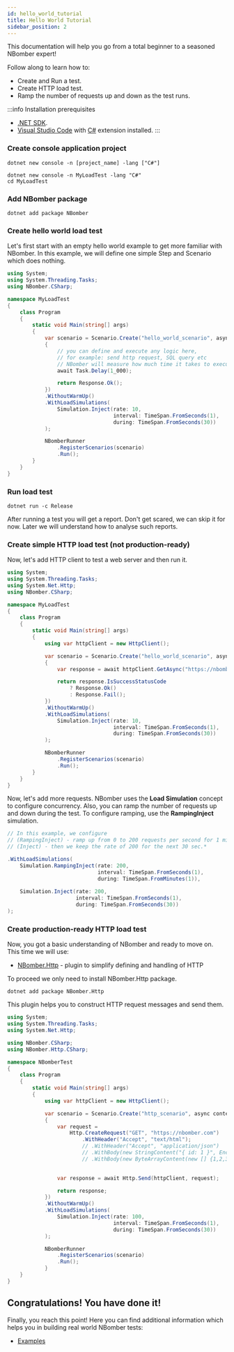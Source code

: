 ```yaml
---
id: hello_world_tutorial
title: Hello World Tutorial
sidebar_position: 2
---
```


This documentation will help you go from a total beginner to a seasoned NBomber expert!

Follow along to learn how to:
- Create and Run a test.
- Create HTTP load test.
- Ramp the number of requests up and down as the test runs.

:::info
Installation prerequisites

- [.NET SDK](https://dotnet.microsoft.com/download).
- [Visual Studio Code](https://code.visualstudio.com/) with [C#](https://marketplace.visualstudio.com/items?itemName=ms-dotnettools.csharp) extension installed.
:::

### Create console application project

```code
dotnet new console -n [project_name] -lang ["C#"]
```
```code
dotnet new console -n MyLoadTest -lang "C#"
cd MyLoadTest
```

### Add NBomber package

```code
dotnet add package NBomber
```

### Create hello world load test

Let's first start with an empty hello world example to get more familiar with NBomber. In this example, we will define one simple Step and Scenario which does nothing.


```csharp title="Program.cs"
using System;
using System.Threading.Tasks;
using NBomber.CSharp;

namespace MyLoadTest
{
    class Program
    {
        static void Main(string[] args)
        {   
            var scenario = Scenario.Create("hello_world_scenario", async context =>
            {
                // you can define and execute any logic here,
                // for example: send http request, SQL query etc
                // NBomber will measure how much time it takes to execute your logic
                await Task.Delay(1_000);

                return Response.Ok();
            })
            .WithoutWarmUp()
            .WithLoadSimulations(
                Simulation.Inject(rate: 10,
                                  interval: TimeSpan.FromSeconds(1),
                                  during: TimeSpan.FromSeconds(30))
            );

            NBomberRunner
                .RegisterScenarios(scenario)
                .Run();
        }
    }
}
```

### Run load test

```code
dotnet run -c Release
```

After running a test you will get a report. Don't get scared, we can skip it for now. Later we will understand how to analyse such reports.

### Create simple HTTP load test (not production-ready)

Now, let's add HTTP client to test a web server and then run it. 

```csharp title="Program.cs"
using System;
using System.Threading.Tasks;
using System.Net.Http;
using NBomber.CSharp;

namespace MyLoadTest
{
    class Program
    {
        static void Main(string[] args)
        {   
            using var httpClient = new HttpClient();

            var scenario = Scenario.Create("hello_world_scenario", async context =>
            {
                var response = await httpClient.GetAsync("https://nbomber.com");

                return response.IsSuccessStatusCode
                    ? Response.Ok()
                    : Response.Fail();
            })
            .WithoutWarmUp()
            .WithLoadSimulations(
                Simulation.Inject(rate: 10,
                                  interval: TimeSpan.FromSeconds(1),
                                  during: TimeSpan.FromSeconds(30))
            );

            NBomberRunner
                .RegisterScenarios(scenario)
                .Run();
        }
    }
}
```

Now, let's add more requests. NBomber uses the **Load Simulation** concept to configure concurrency. Also, you can ramp the number of requests up and down during the test. To configure ramping, use the **RampingInject** simulation. 

```csharp
// In this example, we configure 
// (RampingInject) - ramp up from 0 to 200 requests per second for 1 minute,
// (Inject) - then we keep the rate of 200 for the next 30 sec.*

.WithLoadSimulations(
    Simulation.RampingInject(rate: 200, 
                             interval: TimeSpan.FromSeconds(1),
                             during: TimeSpan.FromMinutes(1)),
    
    Simulation.Inject(rate: 200,
                      interval: TimeSpan.FromSeconds(1),
                      during: TimeSpan.FromSeconds(30))
);
```

### Create production-ready HTTP load test

Now, you got a basic understanding of NBomber and ready to move on. This time we will use:
- [NBomber.Http](https://github.com/PragmaticFlow/NBomber.Http) - plugin to simplify defining and handling of HTTP

To proceed we only need to install NBomber.Http package.

```code
dotnet add package NBomber.Http
```

This plugin helps you to construct HTTP request messages and send them.

```csharp title="Program.cs"
using System;
using System.Threading.Tasks;
using System.Net.Http;

using NBomber.CSharp;
using NBomber.Http.CSharp;

namespace NBomberTest
{
    class Program
    {
        static void Main(string[] args)
        {
            using var httpClient = new HttpClient();

            var scenario = Scenario.Create("http_scenario", async context =>
            {
                var request =
                    Http.CreateRequest("GET", "https://nbomber.com")
                        .WithHeader("Accept", "text/html");
                        // .WithHeader("Accept", "application/json")
                        // .WithBody(new StringContent("{ id: 1 }", Encoding.UTF8, "application/json");
                        // .WithBody(new ByteArrayContent(new [] {1,2,3}))
                        

                var response = await Http.Send(httpClient, request);

                return response;
            })
            .WithoutWarmUp()
            .WithLoadSimulations(
                Simulation.Inject(rate: 100, 
                                  interval: TimeSpan.FromSeconds(1),
                                  during: TimeSpan.FromSeconds(30))
            );

            NBomberRunner
                .RegisterScenarios(scenario)
                .Run();
            }
    }
}
```

## Congratulations! You have done it!

Finally, you reach this point! Here you can find additional information which helps you in building real world NBomber tests:

<!-- - [Learn general concepts](general-concepts)
- [Loadtesting basics](loadtesting-basics) -->
- [Examples](https://github.com/PragmaticFlow/NBomber/tree/dev/examples/Demo)
